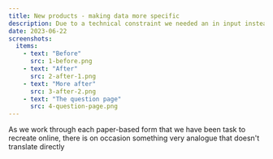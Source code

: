 ```yaml
---
title: New products - making data more specific
description: Due to a technical constraint we needed an in input instead of a text field. This serendipitously meant the data become clearer and more digestible downstream 🙌.
date: 2023-06-22
screenshots:
  items:
    - text: "Before"
      src: 1-before.png
    - text: "After"
      src: 2-after-1.png
    - text: "More after"
      src: 3-after-2.png
    - text: "The question page"
      src: 4-question-page.png
---
```


As we work through each paper-based form that we have been task to recreate online, there is on occasion something very analogue that doesn't translate directly